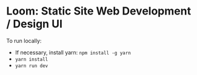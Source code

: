 # Loom: Static Site Web Development / Design UI

To run locally:
* If necessary, install yarn: `npm install -g yarn`
* `yarn install`
* `yarn run dev`